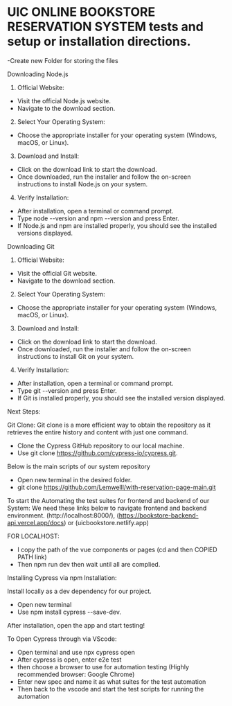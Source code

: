 # UIC ONLINE BOOKSTORE RESERVATION SYSTEM tests and setup or installation directions.

-Create new Folder for storing the files

Downloading Node.js
1. Official Website:
- Visit the official Node.js website.
- Navigate to the download section.
2. Select Your Operating System:
- Choose the appropriate installer for your operating system (Windows, macOS, or Linux).
3. Download and Install:
- Click on the download link to start the download.
- Once downloaded, run the installer and follow the on-screen instructions to install Node.js on your system.
4. Verify Installation:
- After installation, open a terminal or command prompt.
- Type node --version and npm --version and press Enter.
- If Node.js and npm are installed properly, you should see the installed versions displayed.

Downloading Git
1. Official Website:
- Visit the official Git website.
- Navigate to the download section.
2. Select Your Operating System:
- Choose the appropriate installer for your operating system (Windows, macOS, or Linux).
3. Download and Install:
- Click on the download link to start the download.
- Once downloaded, run the installer and follow the on-screen instructions to install Git on your system.
4. Verify Installation:
- After installation, open a terminal or command prompt.
- Type git --version and press Enter.
- If Git is installed properly, you should see the installed version displayed.

Next Steps:

Git Clone:
Git clone is a more efficient way to obtain the repository as it retrieves the entire history and content with just one command.
- Clone the Cypress GitHub repository to our local machine.
- Use git clone https://github.com/cypress-io/cypress.git.

Below is the main scripts of our system repository
- Open new terminal in the desired folder.
- git clone https://github.com/Lemwelll/with-reservation-page-main.git


To start the Automating the test suites for frontend and backend of our System: 
We need these links below to navigate frontend and backend environment.
(http://localhost:8000/), (https://bookstore-backend-api.vercel.app/docs) or (uicbookstore.netlify.app) 

FOR LOCALHOST: 
- I copy the path of the vue components or pages (cd and then COPIED PATH link)
- Then npm run dev then wait until all are complied.

Installing Cypress via npm
Installation:

Install locally as a dev dependency for our project.
- Open new terminal
- Use npm install cypress --save-dev.

After installation, open the app and start testing!

To Open Cypress through via VScode: 

- Open terminal and use npx cypress open
- After cypress is open, enter e2e test
- then choose a browser to use for automation testing (Highly recommended browser: Google Chrome)
- Enter new spec and name it as what suites for the test automation
- Then back to the vscode and start the test scripts for running the automation
  
